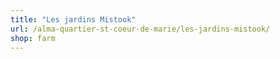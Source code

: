 ```yaml
---
title: "Les jardins Mistook"
url: /alma-quartier-st-coeur-de-marie/les-jardins-mistook/
shop: farm
---
```

